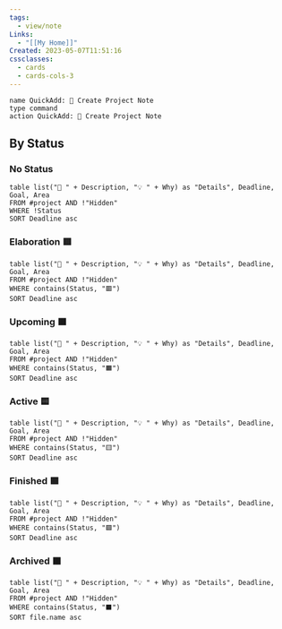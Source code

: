 ```yaml
---
tags:
  - view/note
Links:
  - "[[My Home]]"
Created: 2023-05-07T11:51:16
cssclasses:
  - cards
  - cards-cols-3
---
```


```button
name QuickAdd: 🚧 Create Project Note
type command
action QuickAdd: 🚧 Create Project Note
```

## By Status
### No Status
```dataview
table list("🎯 " + Description, "💡 " + Why) as "Details", Deadline, Goal, Area
FROM #project AND !"Hidden"
WHERE !Status
SORT Deadline asc
```
### Elaboration 🟥
```dataview
table list("🎯 " + Description, "💡 " + Why) as "Details", Deadline, Goal, Area
FROM #project AND !"Hidden"
WHERE contains(Status, "🟥")
SORT Deadline asc
```
### Upcoming 🟧
```dataview
table list("🎯 " + Description, "💡 " + Why) as "Details", Deadline, Goal, Area
FROM #project AND !"Hidden"
WHERE contains(Status, "🟧")
SORT Deadline asc
```
### Active 🟨
```dataview
table list("🎯 " + Description, "💡 " + Why) as "Details", Deadline, Goal, Area
FROM #project AND !"Hidden"
WHERE contains(Status, "🟨")
SORT Deadline asc
```
### Finished 🟩
```dataview
table list("🎯 " + Description, "💡 " + Why) as "Details", Deadline, Goal, Area
FROM #project AND !"Hidden"
WHERE contains(Status, "🟩")
SORT Deadline asc
```
### Archived ⬛
```dataview
table list("🎯 " + Description, "💡 " + Why) as "Details", Deadline, Goal, Area
FROM #project AND !"Hidden"
WHERE contains(Status, "⬛️")
SORT file.name asc
```
